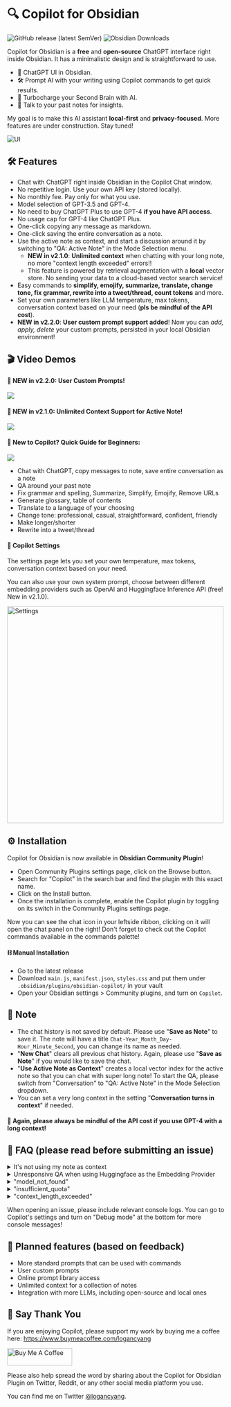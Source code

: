 # 🔍 Copilot for Obsidian
![GitHub release (latest SemVer)](https://img.shields.io/github/v/release/logancyang/obsidian-copilot?style=for-the-badge&sort=semver) ![Obsidian Downloads](https://img.shields.io/badge/dynamic/json?logo=obsidian&color=%23483699&label=downloads&query=%24%5B%22copilot%22%5D.downloads&url=https%3A%2F%2Fraw.githubusercontent.com%2Fobsidianmd%2Fobsidian-releases%2Fmaster%2Fcommunity-plugin-stats.json&style=for-the-badge)


Copilot for Obsidian is a **free** and **open-source** ChatGPT interface right inside Obsidian. It has a minimalistic design and is straightforward to use.

- 💬 ChatGPT UI in Obsidian.
- 🛠️ Prompt AI with your writing using Copilot commands to get quick results.
- 🚀 Turbocharge your Second Brain with AI.
- 🧠 Talk to your past notes for insights.

My goal is to make this AI assistant **local-first** and **privacy-focused**. More features are under construction. Stay tuned!

<img src="./images/ui.png" alt="UI">

## 🛠️ Features
- Chat with ChatGPT right inside Obsidian in the Copilot Chat window.
- No repetitive login. Use your own API key (stored locally).
- No monthly fee. Pay only for what you use.
- Model selection of GPT-3.5 and GPT-4.
- No need to buy ChatGPT Plus to use GPT-4 **if you have API access**.
- No usage cap for GPT-4 like ChatGPT Plus.
- One-click copying any message as markdown.
- One-click saving the entire conversation as a note.
- Use the active note as context, and start a discussion around it by switching to "QA: Active Note" in the Mode Selection menu.
  - **NEW in v2.1.0**: **Unlimited context** when chatting with your long note, no more "context length exceeded" errors!!
  - This feature is powered by retrieval augmentation with a **local** vector store. No sending your data to a cloud-based vector search service!
- Easy commands to **simplify, emojify, summarize, translate, change tone, fix grammar, rewrite into a tweet/thread, count tokens** and more.
- Set your own parameters like LLM temperature, max tokens, conversation context based on your need (**pls be mindful of the API cost**).
- **NEW in v2.2.0**: **User custom prompt support added**! Now you can *add, apply, delete* your custom prompts, persisted in your local Obsidian environment!

## 🎬 Video Demos

#### 🎉 NEW in v2.2.0: User Custom Prompts!

<a href="https://www.youtube.com/watch?v=" target="_blank"><img src="./images/thumbnail2.png" /></a>

#### 🎉 NEW in v2.1.0: Unlimited Context Support for Active Note!

<a href="https://www.youtube.com/watch?v=2va-Bu7cMKw" target="_blank"><img src="./images/thumbnail1.png" /></a>

#### 🤗 New to Copilot? Quick Guide for Beginners:

<a href="https://www.youtube.com/watch?v=jRCDAg2sck8" target="_blank"><img src="./images/thumbnail.png" /></a>

- Chat with ChatGPT, copy messages to note, save entire conversation as a note
- QA around your past note
- Fix grammar and spelling, Summarize, Simplify, Emojify, Remove URLs
- Generate glossary, table of contents
- Translate to a language of your choosing
- Change tone: professional, casual, straightforward, confident, friendly
- Make longer/shorter
- Rewrite into a tweet/thread

#### 🔧 Copilot Settings

The settings page lets you set your own temperature, max tokens, conversation context based on your need.

You can also use your own system prompt, choose between different embedding providers such as OpenAI and Huggingface Inference API (free! New in v2.1.0).

<img src="./images/settings.png" alt="Settings" width="500">

## ⚙️ Installation

Copilot for Obsidian is now available in **Obsidian Community Plugin**!

- Open Community Plugins settings page, click on the Browse button.
- Search for "Copilot" in the search bar and find the plugin with this exact name.
- Click on the Install button.
- Once the installation is complete, enable the Copilot plugin by toggling on its switch in the Community Plugins settings page.

Now you can see the chat icon in your leftside ribbon, clicking on it will open the chat panel on the right! Don't forget to check out the Copilot commands available in the commands palette!

#### ⛓️ Manual Installation
- Go to the latest release
- Download `main.js`, `manifest.json`, `styles.css` and put them under `.obsidian/plugins/obsidian-copilot/` in your vault
- Open your Obsidian settings > Community plugins, and turn on `Copilot`.

## 🔔 Note
- The chat history is not saved by default. Please use "**Save as Note**" to save it. The note will have a title `Chat-Year_Month_Day-Hour_Minute_Second`, you can change its name as needed.
- "**New Chat**" clears all previous chat history. Again, please use "**Save as Note**" if you would like to save the chat.
- "**Use Active Note as Context**" creates a local vector index for the active note so that you can chat with super long note! To start the QA, please switch from "Conversation" to "QA: Active Note" in the Mode Selection dropdown.
- You can set a very long context in the setting "**Conversation turns in context**" if needed.

#### 📣 Again, please always be mindful of the API cost if you use GPT-4 with a long context!

## 🤔 FAQ (please read before submitting an issue)

<details>
  <summary>It's not using my note as context</summary>

  - Please don't forget to switch to "**QA: Active Note**" in the Mode Selection dropdown in order to start the QA. Copilot does not have your note as context in "Conversation" mode.
    <img src="./images/faq-mode-switch.png" alt="Settings" width="500">
  - In fact, you don't have to click the button on the right before starting the QA. Switching to QA mode in the dropdown directly is enough for Copilot to read the note as context. The button on the right is only for when you'd like to manually rebuild the index for the active note, like, when you'd like to switch context to another note, or you think the current index is corrupted because you switched the embedding provider, etc.
  - Reference issue: https://github.com/logancyang/obsidian-copilot/issues/51
</details>
<details>
  <summary>Unresponsive QA when using Huggingface as the Embedding Provider</summary>

  - Huggingface Inference API is free to use. It can give errors such as 503 or 504 frequently at times because their server has issues. If it's an issue for you, please consider using OpenAI as the embedding provider. Just keep in mind that it can cost more, especially with very long notes as context.
</details>
<details>
  <summary>"model_not_found"</summary>

  - A common misunderstanding I see is that some think they have access to GPT-4 API when they get ChatGPT Plus subscription. That is not true. *You need to get access to GPT-4 API to use the GPT-4 model in this plugin*. Please check if you can successfully use your model in the OpenAI playground first https://platform.openai.com/playground?mode=chat&model=gpt-4. If not, you can apply for GPT-4 API access here https://openai.com/waitlist/gpt-4-api. Once you have access to the API, you can use GPT-4 with this plugin without the ChatGPT Plus subsciption!
  - Reference issue: https://github.com/logancyang/obsidian-copilot/issues/3#issuecomment-1544583676
</details>
<details>
  <summary>"insufficient_quota"</summary>

  - It might be because you haven't set up payment for your OpenAI account, or you exceeded your max monthly limit. OpenAI has a cap on how much you can use their API, usually $120 for individual users.
  - Reference issue: https://github.com/logancyang/obsidian-copilot/issues/11
</details>
<details>
  <summary>"context_length_exceeded"</summary>

  - GPT-3.5 has a 4096 context token limit, GPT-4 has 8K (there is a 32K one available to the public soon per OpenAI). So if you set a big token limit in your Copilot setting, you can get this error. Note that the prompts behind the scenes for Copilot commands can also take up tokens, so please limit your message length to avoid this error. (For QA with Unlimited Context, use the "QA: Active Note" chain in the dropdown! Requires Copilot v2.1.0.)
  - Reference issue: https://github.com/logancyang/obsidian-copilot/issues/1#issuecomment-1542934569
</details>

When opening an issue, please include relevant console logs. You can go to Copilot's settings and turn on "Debug mode" at the bottom for more console messages!

## 📝 Planned features (based on feedback)
- More standard prompts that can be used with commands
- User custom prompts
- Online prompt library access
- Unlimited context for a collection of notes
- Integration with more LLMs, including open-source and local ones

## 🙏 Say Thank You
If you are enjoying Copilot, please support my work by buying me a coffee here: https://www.buymeacoffee.com/logancyang


<a href="https://www.buymeacoffee.com/logancyang" target="_blank"><img src="https://cdn.buymeacoffee.com/buttons/v2/default-yellow.png" alt="Buy Me A Coffee" style="height: 40px !important;width: 150px !important;" ></a>

Please also help spread the word by sharing about the Copilot for Obsidian Plugin on Twitter, Reddit, or any other social media platform you use.

You can find me on Twitter [@logancyang](https://twitter.com/logancyang).
